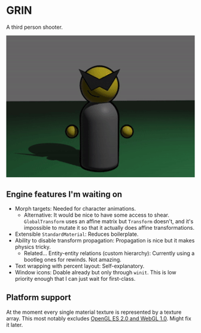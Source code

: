 # GRIN
A third person shooter.

![yes the gif is grainy I didn't want to recreate it okay?](assets/promo.gif)

## Engine features I'm waiting on
- Morph targets: Needed for character animations.
    - Alternative: It would be nice to have some access to shear. `GlobalTransform` uses an affine matrix but `Transform` doesn't,
    and it's impossible to mutate it so that it actually does affine transformations.
- Extensible `StandardMaterial`: Reduces boilerplate.
- Ability to disable transform propagation: Propagation is nice but it makes physics tricky.
    - Related... Entity-entity relations (custom hierarchy): Currently using a bootleg ones for rewinds. Not amazing.
- Text wrapping with percent layout: Self-explanatory.
- Window icons: Doable already but only through `winit`. This is low priority enough that I can just wait for first-class.

## Platform support
At the moment every single material texture is represented by a texture array.
This most notably excludes [OpenGL ES 2.0 and WebGL 1.0](https://docs.unity3d.com/Manual/class-Texture2DArray.html).
Might fix it later.
